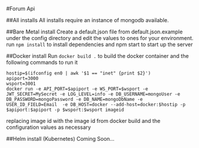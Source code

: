 #Forum Api

##All installs
All installs require an instance of mongodb available.

##Bare Metal install
Create a default.json file from default.json.example under the config directory and edit the values to ones for your environment.
run `npm install` to install dependencies and npm start to start up the server

##Docker install
Run `docker build .` to build the docker container and the following commands to run it
```
hostip=$(ifconfig en0 | awk '$1 == "inet" {print $2}')
apiport=3000
wsport=3001
docker run -e API_PORT=$apiport -e WS_PORT=$wsport -e JWT_SECRET=MySecret -e LOG_LEVEL=info -e DB_USERNAME=mongoUser -e DB_PASSWORD=mongoPassword -e DB_NAME=mongoDbName -e USER_ID_FIELD=Email  -e DB_HOST=docker --add-host=docker:$hostip -p $apiport:$apiport -p $wsport:$wsport imageid
``` 
replacing image id with the image id from docker build and the configuration values as necessary


##Helm install (Kubernetes)
Coming Soon...